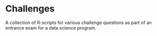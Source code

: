 # Challenges
A collection of R-scripts for various challenge questions as part of an entrance exam for a data science program.